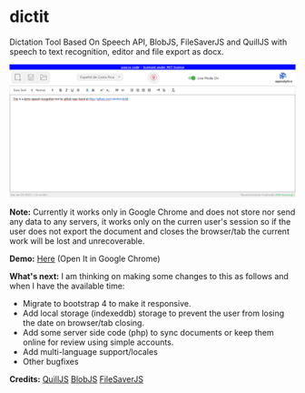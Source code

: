 # dictit

Dictation Tool Based On Speech API, BlobJS, FileSaverJS and QuillJS with speech to text recognition, editor and file export as docx.

![DictIt Screenshot](screenshot.png)

**Note:** Currently it works only in Google Chrome and does not store nor send any data to any servers, it works only on the curren user's session so if the user does not export the document and closes the browser/tab the current work will be lost and unrecoverable.

**Demo:** [Here](https://dictation.appnalytica.com) (Open It in Google Chrome)

**What's next:** I am thinking on making some changes to this as follows and when I have the available time:

 - Migrate to bootstrap 4 to make it responsive.
 - Add local storage (indexeddb) storage to prevent the user from losing the date on browser/tab closing.
 - Add some server side code (php) to sync documents or keep them online for review using simple accounts.
 - Add multi-language support/locales
 - Other bugfixes

**Credits:**
[QuillJS](https://github.com/quilljs/quill)
[BlobJS](https://github.com/jimmywarting)
[FileSaverJS](https://github.com/eligrey/FileSaver.js/)
